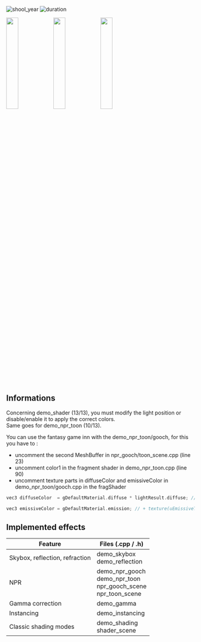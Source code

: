 ![shool_year](https://img.shields.io/badge/shool_year-second-blue)
![duration](https://img.shields.io/badge/duration-3_weeks-blue)  

<img src="https://user-images.githubusercontent.com/91843760/221444139-cb844cc6-f889-40ed-8dd6-5833b888df87.png" width=25% height=25%><img src="https://user-images.githubusercontent.com/91843760/221444137-040e392a-935f-460f-b365-b69d7a9956ef.png" width=25% height=25%><img src="https://user-images.githubusercontent.com/91843760/221444138-2e3fc6ce-1582-43ce-959f-585d0ce94962.png" width=25% height=25%>

## **Informations**

Concerning demo_shader (13/13), you must modify the light position or disable/enable it to apply the correct colors.  
Same goes for demo_npr_toon (10/13).

You can use the fantasy game inn with the demo_npr_toon/gooch, for this you have to :
- uncomment the second MeshBuffer in npr_gooch/toon_scene.cpp (line 23)
- uncomment color1 in the fragment shader in demo_npr_toon.cpp (line 90)
- uncomment texture parts in diffuseColor and emissiveColor in demo_npr_toon/gooch.cpp
in the fragShader
``` c++       
vec3 diffuseColor  = gDefaultMaterial.diffuse * lightResult.diffuse; // * texture(uDiffuseTexture, vUV).rgb;
```
```c++
vec3 emissiveColor = gDefaultMaterial.emission; // + texture(uEmissiveTexture, vUV).rgb;
```

## **Implemented effects**

Feature                            | Files (.cpp / .h)
-------                            | ------
Skybox, reflection, refraction     | demo_skybox <br> demo_reflection
NPR                                | demo_npr_gooch<br>demo_npr_toon <br>                                  npr_gooch_scene<br>npr_toon_scene
Gamma correction                   | demo_gamma
Instancing                         | demo_instancing
Classic shading modes              | demo_shading <br> shader_scene
